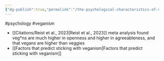 ```yaml
---
{"dg-publish":true,"permalink":"/the-psychological-characteristics-of-veggie-vegans/","created":"2023-11-23T17:09:42.000+00:00","updated":"2025-09-29T00:30:44.296+01:00"}
---
```


#psychology #veganism 

- [[Citations/Reist et al., 2023\|Reist et al., 2023]] meta analysis found veg\*ns are much higher in openness and higher in agreeableness, and that vegans are higher than veggies
- [[Factors that predict sticking with veganism\|Factors that predict sticking with veganism]]